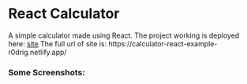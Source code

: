 <h1>React Calculator</h1>
A simple calculator made using React.
The project working is deployed here:
<a href="https://calculator-react-example-r0drig.netlify.app/">site</a>
The full url of site is: https://calculator-react-example-r0drig.netlify.app/
<h3>Some Screenshots:</h3>
<img href='https://user-images.githubusercontent.com/89256215/143097872-194b0935-e4c2-4c69-a1e2-3dfe6c1b8864.png' />
<img href='https://user-images.githubusercontent.com/89256215/143097883-651bae90-131c-40ba-b551-263f225cab7f.png' />
<img href='https://user-images.githubusercontent.com/89256215/143097889-99991deb-938b-4167-81d2-eefdd5130d7a.png'/>
